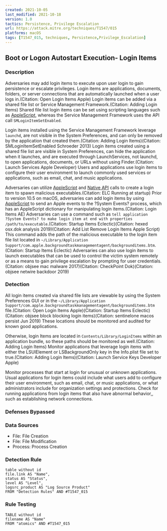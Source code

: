 ```yaml
---
created: 2021-10-05
last_modified: 2021-10-18
version: 1.0
tactics: Persistence, Privilege Escalation
url: https://attack.mitre.org/techniques/T1547/015
platforms: macOS
tags: [T1547_015, techniques, Persistence,Privilege_Escalation]
---
```


## Boot or Logon Autostart Execution- Login Items

### Description

Adversaries may add login items to execute upon user login to gain persistence or escalate privileges. Login items are applications, documents, folders, or server connections that are automatically launched when a user logs in.(Citation: Open Login Items Apple) Login items can be added via a shared file list or Service Management Framework.(Citation: Adding Login Items) Shared file list login items can be set using scripting languages such as [AppleScript](https://attack.mitre.org/techniques/T1059/002), whereas the Service Management Framework uses the API call <code>SMLoginItemSetEnabled</code>.

Login items installed using the Service Management Framework leverage <code>launchd</code>, are not visible in the System Preferences, and can only be removed by the application that created them.(Citation: Adding Login Items)(Citation: SMLoginItemSetEnabled Schroeder 2013) Login items created using a shared file list are visible in System Preferences, can hide the application when it launches, and are executed through LaunchServices, not launchd, to open applications, documents, or URLs without using Finder.(Citation: Launch Services Apple Developer) Users and applications use login items to configure their user environment to launch commonly used services or applications, such as email, chat, and music applications.

Adversaries can utilize [AppleScript](https://attack.mitre.org/techniques/T1059/002) and [Native API](https://attack.mitre.org/techniques/T1106) calls to create a login item to spawn malicious executables.(Citation: ELC Running at startup) Prior to version 10.5 on macOS, adversaries can add login items by using [AppleScript](https://attack.mitre.org/techniques/T1059/002) to send an Apple events to the ?System Events? process, which has an AppleScript dictionary for manipulating login items.(Citation: Login Items AE) Adversaries can use a command such as <code>tell application ?System Events? to make login item at end with properties /path/to/executable</code>.(Citation: Startup Items Eclectic)(Citation: hexed osx.dok analysis 2019)(Citation: Add List Remove Login Items Apple Script) This command adds the path of the malicious executable to the login item file list located in <code>~/Library/Application Support/com.apple.backgroundtaskmanagementagent/backgrounditems.btm</code>.(Citation: Startup Items Eclectic) Adversaries can also use login items to launch executables that can be used to control the victim system remotely or as a means to gain privilege escalation by prompting for user credentials.(Citation: objsee mac malware 2017)(Citation: CheckPoint Dok)(Citation: objsee netwire backdoor 2019)

### Detection

All login items created via shared file lists are viewable by using the System Preferences GUI or in the <code>~/Library/Application Support/com.apple.backgroundtaskmanagementagent/backgrounditems.btm</code> file.(Citation: Open Login Items Apple)(Citation: Startup Items Eclectic)(Citation: objsee block blocking login items)(Citation: sentinelone macos persist Jun 2019) These locations should be monitored and audited for known good applications.

Otherwise, login Items are located in <code>Contents/Library/LoginItems</code> within an application bundle, so these paths should be monitored as well.(Citation: Adding Login Items) Monitor applications that leverage login items with either the LSUIElement or LSBackgroundOnly key in the Info.plist file set to true.(Citation: Adding Login Items)(Citation: Launch Service Keys Developer Apple)

Monitor processes that start at login for unusual or unknown applications. Usual applications for login items could include what users add to configure their user environment, such as email, chat, or music applications, or what administrators include for organization settings and protections. Check for running applications from login items that also have abnormal behavior,, such as establishing network connections.

### Defenses Bypassed



### Data Sources

  - File: File Creation
  -  File: File Modification
  -  Process: Process Creation
### Detection Rule

```dataview
table without id
file.link AS "Name",
status AS "Status",
level AS "Level",
logsrc_product AS "Log Source Product"
FROM "Detection Rules" AND #T1547_015
```

### Rule Testing

```dataview
TABLE without id
filename AS "Name"
FROM "atomics" AND #T1547_015
```
